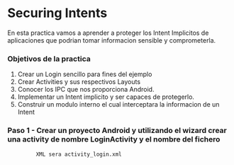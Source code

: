 # Securing Intents
En esta practica vamos a aprender a proteger los Intent Implicitos de aplicaciones que podrian tomar informacion sensible y comprometerla.

### Objetivos de la practica
1. Crear un Login sencillo para fines del ejemplo
2. Crear Activities y sus respectivos Layouts
3. Conocer los IPC que nos proporciona Android.
4. Implementar un Intent implicito y ser capaces de protegerlo.
5. Construir un modulo interno el cual interceptara la informacion de un Intent

### Paso 1 - Crear un proyecto Android y utilizando el wizard crear una activity de nombre LoginActivity y el nombre del fichero
             XML sera activity_login.xml







